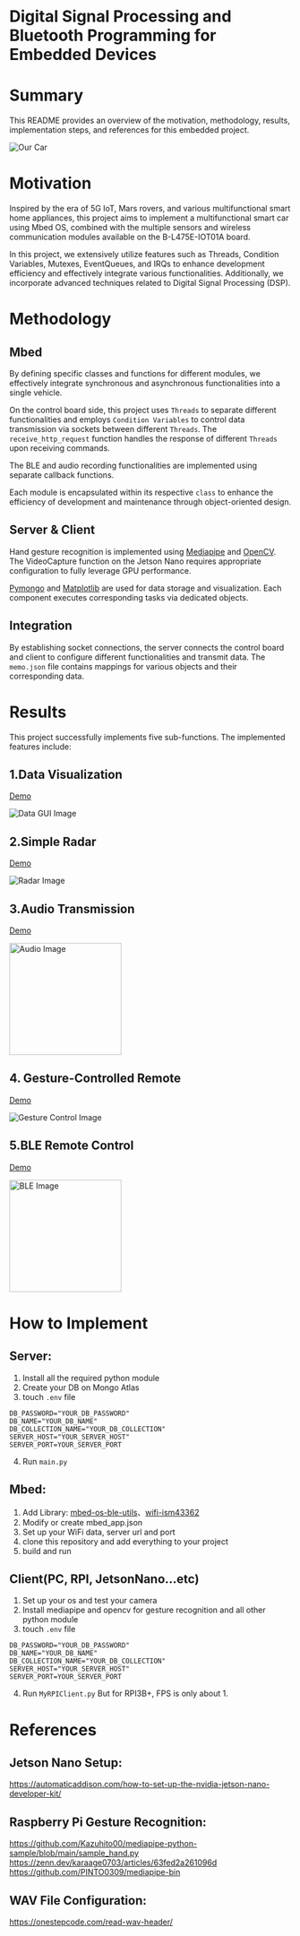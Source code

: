 Digital Signal Processing and Bluetooth Programming for Embedded Devices
===

# Summary
This README provides an overview of the motivation, methodology, results, implementation steps, and references for this embedded project.

![Our Car](./img/OurCar.png)

# Motivation
Inspired by the era of 5G IoT, Mars rovers, and various multifunctional smart home appliances, this project aims to implement a multifunctional smart car using Mbed OS, combined with the multiple sensors and wireless communication modules available on the B-L475E-IOT01A board.

In this project, we extensively utilize features such as Threads, Condition Variables, Mutexes, EventQueues, and IRQs to enhance development efficiency and effectively integrate various functionalities. Additionally, we incorporate advanced techniques related to Digital Signal Processing (DSP).

# Methodology

## Mbed

By defining specific classes and functions for different modules, we effectively integrate synchronous and asynchronous functionalities into a single vehicle.

On the control board side, this project uses `Threads` to separate different functionalities and employs `Condition Variables` to control data transmission via sockets between different `Threads`. The `receive_http_request` function handles the response of different `Threads` upon receiving commands.

The BLE and audio recording functionalities are implemented using separate callback functions. 

Each module is encapsulated within its respective `class` to enhance the efficiency of development and maintenance through object-oriented design.

## Server & Client

Hand gesture recognition is implemented using [Mediapipe](https://github.com/google-ai-edge/mediapipe) and [OpenCV](https://github.com/opencv/opencv). The VideoCapture function on the Jetson Nano requires appropriate configuration to fully leverage GPU performance.

[Pymongo](https://github.com/mongodb/mongo-python-driver) and [Matplotlib](https://github.com/matplotlib/matplotlib) are used for data storage and visualization. Each component executes corresponding tasks via dedicated objects.



## Integration

By establishing socket connections, the server connects the control board and client to configure different functionalities and transmit data. The `memo.json` file contains mappings for various objects and their corresponding data.

# Results
This project successfully implements five sub-functions. The implemented features include:

## 1.Data Visualization
[Demo](https://youtu.be/Mk69kflESu8)

![Data GUI Image](./img/DataGUI.jpg)

## 2.Simple Radar
[Demo](https://youtu.be/RHm4_1YgY9E)

![Radar Image](./img/Radar.jpg)

## 3.Audio Transmission
[Demo](https://youtu.be/UVQB6Vfc58c)

<img src="./img/Audio.png" alt="Audio Image" style="width:200px;"/>

## 4. Gesture-Controlled Remote
[Demo](https://youtu.be/I0MvmhiXyvU)

![Gesture Control Image](./img/GestureControl.jpg)

## 5.BLE Remote Control
[Demo](https://youtu.be/5mQlsj9Lum0)

<img src="./img/BLE.png" alt="BLE Image" style="width:200px;"/>

# How to Implement

## Server:

1. Install all the required python module
2. Create your DB on Mongo Atlas
3. touch `.env` file
```javascipt
DB_PASSWORD="YOUR_DB_PASSWORD"
DB_NAME="YOUR_DB_NAME"
DB_COLLECTION_NAME="YOUR_DB_COLLECTION"
SERVER_HOST="YOUR_SERVER_HOST"
SERVER_PORT=YOUR_SERVER_PORT
```
4. Run `main.py`

## Mbed:

1. Add Library: [mbed-os-ble-utils](https://github.com/ARMmbed/mbed-os-ble-utils#0da6cf31bd6688e4a3ecdf98b356e4767f3248c4)、[wifi-ism43362](https://github.com/ARMmbed/wifi-ism43362/#b8ace72b465870bffbcbe98a411b148b0163a2b1)
2. Modify or create mbed_app.json
3. Set up your WiFi data, server url and port
4. clone this repository and add everything to your project
5. build and run

## Client(PC, RPI, JetsonNano...etc)

1. Set up your os and test your camera
2. Install mediapipe and opencv for gesture recognition and all other python module
3. touch `.env` file
```javascipt
DB_PASSWORD="YOUR_DB_PASSWORD"
DB_NAME="YOUR_DB_NAME"
DB_COLLECTION_NAME="YOUR_DB_COLLECTION"
SERVER_HOST="YOUR_SERVER_HOST"
SERVER_PORT=YOUR_SERVER_PORT
```
4. Run `MyRPIClient.py`
But for RPI3B+, FPS is only about 1.

# References

## Jetson Nano Setup:
https://automaticaddison.com/how-to-set-up-the-nvidia-jetson-nano-developer-kit/

## Raspberry Pi Gesture Recognition:
https://github.com/Kazuhito00/mediapipe-python-sample/blob/main/sample_hand.py
https://zenn.dev/karaage0703/articles/63fed2a261096d
https://github.com/PINTO0309/mediapipe-bin

## WAV File Configuration:
https://onestepcode.com/read-wav-header/